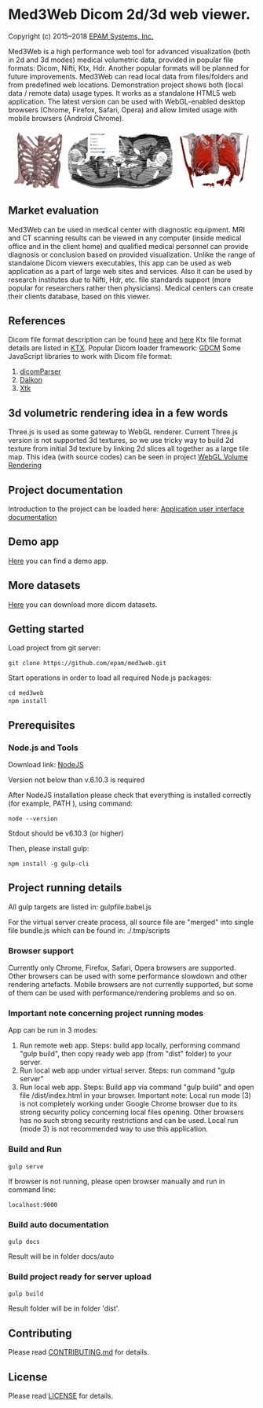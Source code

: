 # Med3Web Dicom 2d/3d web viewer.

Copyright (c) 2015–2018 [EPAM Systems, Inc.](https://www.epam.com/)

Med3Web is a high performance web tool for advanced visualization (both in 2d and 3d modes)
medical volumetric data, provided in popular file formats: Dicom, Nifti, Ktx, Hdr.
Another popular formats will be planned for future improvements.
Med3Web can read local data from files/folders and from predefined web locations.
Demonstration project shows both (local data / remote data) usage types.
It works as a standalone HTML5 web application. The latest version can be used with
WebGL-enabled desktop browsers (Chrome, Firefox, Safari, Opera) and allow limited usage
with mobile browsers (Android Chrome).

![Background image](app/images/med3web_logo.png)

## Market evaluation

Med3Web can be used in medical center with diagnostic equipment.
MRI and CT scanning results can be viewed in any computer (inside medical office and in the client home)
and qualified medical personnel can provide diagnosis or conclusion based on provided visualization.
Unlike the range of standalone Dicom viewers executables, this app can be used as web
application as a part of large web sites and services. Also it can be used by research institutes
due to Nifti, Hdr, etc. file standards support (more popular for researchers rather then physicians).
Medical centers can create their clients database, based on this viewer.

## References

Dicom file format description can be found [here](http://dicom.nema.org/standard.html) and [here](https://www.leadtools.com/sdk/medical/dicom-spec)
Ktx file format details are listed in [KTX](https://www.khronos.org/opengles/sdk/tools/KTX/file_format_spec/).
Popular Dicom loader framework: [GDCM](http://gdcm.sourceforge.net/wiki/index.php/Main_Page)
Some JavaScript libraries to work with Dicom file format:
1. [dicomParser](https://github.com/chafey/dicomParser)
2. [Daikon](https://github.com/rii-mango/Daikon)
3. [Xtk](https://github.com/xtk/X#readme)

## 3d volumetric rendering idea in a few words

Three.js is used as some gateway to WebGL renderer. Current Three.js version is not supported 3d textures,
so we use tricky way to build 2d texture from initial 3d texture by linking 2d slices all together
as a large tile map. This idea (with source codes) can be seen in project [WebGL Volume Rendering](https://github.com/lebarba/WebGLVolumeRendering)

## Project documentation

Introduction to the project can be loaded here:
[Application user interface documentation](docs/general/README.md)

## Demo app
[Here](https://epa.ms/mri) you can find a demo app.

## More datasets
[Here](http://obsolete.tuberculosis.by/getpatientimages) you can download more dicom datasets.

## Getting started

Load project from git server:
```
git clone https://github.com/epam/med3web.git
```

Start operations in order to load all required Node.js packages:
```
cd med3web
npm install
```

## Prerequisites

### Node.js and Tools

Download link:
[NodeJS](https://nodejs.org/en/download/)

Version not below than v.6.10.3 is required

After NodeJS installation please check that everything is installed correctly (for example, PATH ), using command:
```
node --version
```
Stdout should be
v6.10.3 (or higher)

Then, please install gulp:

```
npm install -g gulp-cli
```


## Project running details

All gulp targets are listed in:
gulpfile.babel.js

For the virtual server create process, all source file are "merged" into single file bundle.js which can be found in:
./.tmp/scripts

### Browser support
Currently only Chrome, Firefox, Safari, Opera browsers are supported. Other browsers can be used with some performance slowdown and other
rendering artefacts. Mobile browsers are not currently supported, but some of them can be used with performance/rendering problems and so on.


### Important note concerning project running modes
App can be run in 3 modes:
1. Run remote web app. Steps: build app locally, performing command "gulp build", then copy ready web app (from "dist" folder) to your server.
2. Run local web app under virtual server. Steps: run command "gulp server"
3. Run local web app. Steps: Build app via command "gulp build" and open file <LocalProjectLocation>/dist/index.html in your browser.
Important note: Local run mode (3) is not completely working under Google Chrome browser due to its strong security policy concerning local files opening.
Other browsers has no such strong security restrictions and can be used. Local run (mode 3) is not recommended way to use this application.


### Build and Run

```
gulp serve
```

If browser is not running, please open browser manually and run in command line:

```
localhost:9000
```


### Build auto documentation

```
gulp docs
```

Result will be in folder docs/auto


### Build project ready for server upload

```
gulp build
```

Result folder will be in folder 'dist'.

## Contributing

Please read [CONTRIBUTING.md](CONTRIBUTING.md) for details.

## License
Please read [LICENSE](LICENSE) for details.
